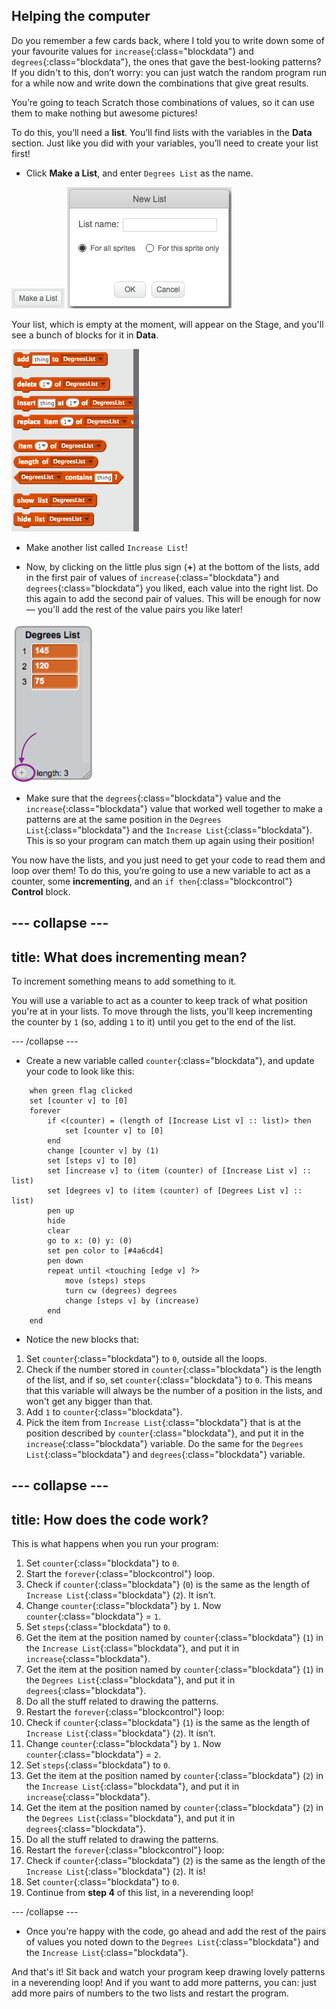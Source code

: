 ## Helping the computer

Do you remember a few cards back, where I told you to write down some of your favourite values for `increase`{:class="blockdata"} and `degrees`{:class="blockdata"}, the ones that gave the best-looking patterns? If you didn't to this, don’t worry: you can just watch the random program run for a while now and write down the combinations that give great results.

You’re going to teach Scratch those combinations of values, so it can use them to make nothing but awesome pictures!

To do this, you’ll need a **list**. You’ll find lists with the variables in the **Data** section. Just like you did with your variables, you’ll need to create your list first! 

+ Click **Make a List**, and enter `Degrees List` as the name.

![](images/makeAList.png) ![](images/nameList.png)

Your list, which is empty at the moment, will appear on the Stage, and you'll see a bunch of blocks for it in **Data**.

![](images/listBlocks.png)

+ Make another list called `Increase List`!

+ Now, by clicking on the little plus sign (**+**) at the bottom of the lists, add in the first pair of values of `increase`{:class="blockdata"} and `degrees`{:class="blockdata"} you liked, each value into the right list. Do this again to add the second pair of values. This will be enough for now — you'll add the rest of the value pairs you like later!

![](images/helping2.png)

+ Make sure that the `degrees`{:class="blockdata"} value and the `increase`{:class="blockdata"} value that worked well together to make a patterns are at the same position in the `Degrees List`{:class="blockdata"} and the `Increase List`{:class="blockdata"}. This is so your program can match them up again using their position!

You now have the lists, and you just need to get your code to read them and loop over them! To do this, you’re going to use a new variable to act as a counter, some **incrementing**, and an `if then`{:class="blockcontrol"} **Control** block. 

--- collapse ---
---
title: What does incrementing mean?
---

To increment something means to add something to it.

You will use a variable to act as a counter to keep track of what position you're at in your lists. To move through the lists, you'll keep incrementing the counter by `1` (so, adding `1` to it) until you get to the end of the list.

--- /collapse ---

+ Create a new variable called `counter`{:class="blockdata"}, and update your code to look like this:
 
```blocks
    when green flag clicked
    set [counter v] to [0]
    forever 
        if <(counter) = (length of [Increase List v] :: list)> then 
            set [counter v] to [0]
        end
        change [counter v] by (1)
        set [steps v] to [0]
        set [increase v] to (item (counter) of [Increase List v] :: list)
        set [degrees v] to (item (counter) of [Degrees List v] :: list)
        pen up
        hide
        clear
        go to x: (0) y: (0)
        set pen color to [#4a6cd4]
        pen down
        repeat until <touching [edge v] ?> 
            move (steps) steps
            turn cw (degrees) degrees
            change [steps v] by (increase)
        end
    end
```

+ Notice the new blocks that:
 1. Set `counter`{:class="blockdata"} to `0`, outside all the loops.
 2. Check if the number stored in `counter`{:class="blockdata"} is the length of the list, and if so, set `counter`{:class="blockdata"} to `0`. This means that this variable will always be the number of a position in the lists, and won't get any bigger than that.
 3. Add `1` to `counter`{:class="blockdata"}.
 4. Pick the item from `Increase List`{:class="blockdata"} that is at the position described by `counter`{:class="blockdata"}, and put it in the `increase`{:class="blockdata"} variable. Do the same for the `Degrees List`{:class="blockdata"} and `degrees`{:class="blockdata"} variable.

--- collapse ---
---
title: How does the code work?
---

This is what happens when you run your program:

1. Set `counter`{:class="blockdata"} to `0`.
2. Start the `forever`{:class="blockcontrol"} loop.
3. Check if `counter`{:class="blockdata"} (`0`) is the same as the length of `Increase List`{:class="blockdata"} (`2`). It isn’t.
4. Change `counter`{:class="blockdata"} by `1`. Now `counter`{:class="blockdata"} = `1`.
5. Set `steps`{:class="blockdata"} to `0`.
6. Get the item at the position named by `counter`{:class="blockdata"} (`1`) in the `Increase List`{:class="blockdata"}, and put it in `increase`{:class="blockdata"}.
7. Get the item at the position named by `counter`{:class="blockdata"} (`1`) in the `Degrees List`{:class="blockdata"}, and put it in `degrees`{:class="blockdata"}.
8. Do all the stuff related to drawing the patterns.
9. Restart the `forever`{:class="blockcontrol"} loop:
10. Check if `counter`{:class="blockdata"} (`1`) is the same as the length of `Increase List`{:class="blockdata"} (`2`). It isn’t.
11. Change `counter`{:class="blockdata"} by `1`. Now `counter`{:class="blockdata"} = `2`.
12. Set `steps`{:class="blockdata"} to `0`.
13. Get the item at the position named by `counter`{:class="blockdata"} (`2`) in the `Increase List`{:class="blockdata"}, and put it in `increase`{:class="blockdata"}.
14. Get the item at the position named by `counter`{:class="blockdata"} (`2`) in the `Degrees List`{:class="blockdata"}, and put it in `degrees`{:class="blockdata"}.
15. Do all the stuff related to drawing the patterns.
16. Restart the `forever`{:class="blockcontrol"} loop:
17. Check if `counter`{:class="blockdata"} (`2`) is the same as the length of the `Increase List`{:class="blockdata"} (`2`). It is!
18. Set `counter`{:class="blockdata"} to `0`.
19. Continue from **step 4** of this list, in a neverending loop!

--- /collapse ---

+ Once you're happy with the code, go ahead and add the rest of the pairs of values you noted down to the `Degrees List`{:class="blockdata"} and the `Increase List`{:class="blockdata"}. 

And that's it! Sit back and watch your program keep drawing lovely patterns in a neverending loop! And if you want to add more patterns, you can: just add more pairs of numbers to the two lists and restart the program.
